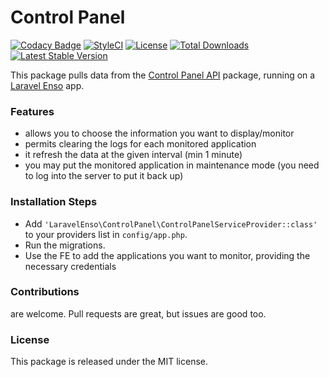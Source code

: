 <!--h-->
# Control Panel

[![Codacy Badge](https://api.codacy.com/project/badge/Grade/107141c2158147599733881169b801a7)](https://www.codacy.com/app/laravel-enso/ControlPanel?utm_source=github.com&amp;utm_medium=referral&amp;utm_content=laravel-enso/ControlPanel&amp;utm_campaign=Badge_Grade)
[![StyleCI](https://styleci.io/repos/94111370/shield?branch=master)](https://styleci.io/repos/94111370)
[![License](https://poser.pugx.org/laravel-enso/controlpanel/license)](https://https://packagist.org/packages/laravel-enso/controlpanel)
[![Total Downloads](https://poser.pugx.org/laravel-enso/controlpanel/downloads)](https://packagist.org/packages/laravel-enso/controlpanel)
[![Latest Stable Version](https://poser.pugx.org/laravel-enso/controlpanel/version)](https://packagist.org/packages/laravel-enso/controlpanel)
<!--/h-->

This package pulls data from the [Control Panel API](https://github.com/laravel-enso/ControlPanelApi) package, running on a [Laravel Enso](https://github.com/laravel-enso/Enso) app.

### Features

- allows you to choose the information you want to display/monitor
- permits clearing the logs for each monitored application
- it refresh the data at the given interval (min 1 minute) 
- you may put the monitored application in maintenance mode (you need to log into the server to put it back up)

### Installation Steps

* Add `'LaravelEnso\ControlPanel\ControlPanelServiceProvider::class'` to your providers list in `config/app.php`.
* Run the migrations. 
* Use the FE to add the applications you want to monitor, providing the necessary credentials

<!--h-->
### Contributions

are welcome. Pull requests are great, but issues are good too.

### License

This package is released under the MIT license.
<!--/h-->